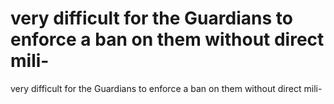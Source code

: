 # very difficult for the Guardians to enforce a ban on them without direct mili-

very difficult for the Guardians to enforce a ban on them without direct mili-